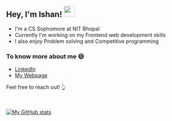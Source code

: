 ## Hey, I'm Ishan! <img src="https://raw.githubusercontent.com/MartinHeinz/MartinHeinz/master/wave.gif" width="30px">

* I'm a CS Sophomore at NIT Bhopal
* Currently I'm working on my Frontend web development skills
* I also enjoy Problem solving and Competitive programming

### To know more about me 😄
* [LinkedIn](https://www.linkedin.com/in/ishan-mujumdar-6955981bb/)
* [My Webpage](https://ishanmujumdar.netlify.app/)

Feel free to reach out! 👆

<br />

[![My GitHub stats](https://github-readme-stats.vercel.app/api?username=ishanmjr&show_icons=true&theme=buefy)](https://github.com/ishanmjr/github-readme-stats)

